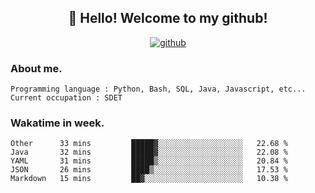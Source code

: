 <h2 align="center">👋 Hello! Welcome to my github! </h2>
<p align="center">
  <a href="https://github.com/usergwen"><img src="https://img.shields.io/badge/GitHub-24292e" alt="github"></a>
</p>

### About me.

```Plain Text
Programming language : Python, Bash, SQL, Java, Javascript, etc...
Current occupation : SDET
```
### Wakatime in week.

<!--START_SECTION:waka-->
```text
Other      33 mins         █████▓░░░░░░░░░░░░░░░░░░░   22.68 % 
Java       32 mins         █████▓░░░░░░░░░░░░░░░░░░░   22.08 % 
YAML       31 mins         █████▒░░░░░░░░░░░░░░░░░░░   20.84 % 
JSON       26 mins         ████▒░░░░░░░░░░░░░░░░░░░░   17.53 % 
Markdown   15 mins         ██▓░░░░░░░░░░░░░░░░░░░░░░   10.38 % 
```
<!--END_SECTION:waka-->
